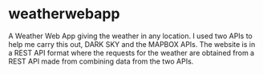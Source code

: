 # weatherwebapp
A Weather Web App giving the weather in any location. I used two APIs to help me carry this out, DARK SKY and the MAPBOX APIs. The website is in a REST API format where the requests for the weather are obtained from a REST API made from combining data from the two APIs.
